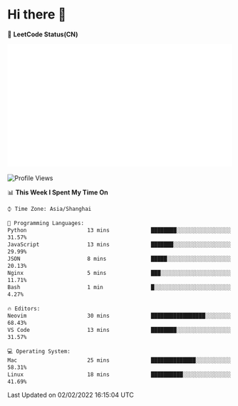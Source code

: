 # Hi there 👋

📝 **LeetCode Status(CN)**

![wsmbsbbz's LeetCode status](https://github.com/wsmbsbbz/wsmbsbbz/blob/main/status.svg)

<!--
**wsmbsbbz/wsmbsbbz** is a ✨ _special_ ✨ repository because its `README.md` (this file) appears on your GitHub profile.

Here are some ideas to get you started:

- 🔭 I’m currently working on ...
- 🌱 I’m currently learning ...
- 👯 I’m looking to collaborate on ...
- 🤔 I’m looking for help with ...
- 💬 Ask me about ...
- 📫 How to reach me: ...
- 😄 Pronouns: ...
- ⚡ Fun fact: ...
-->
<!--START_SECTION:waka-->
![Profile Views](http://img.shields.io/badge/Profile%20Views-4-blue)

📊 **This Week I Spent My Time On** 

```text
⌚︎ Time Zone: Asia/Shanghai

💬 Programming Languages: 
Python                   13 mins             ████████░░░░░░░░░░░░░░░░░   31.57% 
JavaScript               13 mins             ███████░░░░░░░░░░░░░░░░░░   29.99% 
JSON                     8 mins              █████░░░░░░░░░░░░░░░░░░░░   20.13% 
Nginx                    5 mins              ███░░░░░░░░░░░░░░░░░░░░░░   11.71% 
Bash                     1 min               █░░░░░░░░░░░░░░░░░░░░░░░░   4.27%

🔥 Editors: 
Neovim                   30 mins             █████████████████░░░░░░░░   68.43% 
VS Code                  13 mins             ████████░░░░░░░░░░░░░░░░░   31.57%

💻 Operating System: 
Mac                      25 mins             ██████████████░░░░░░░░░░░   58.31% 
Linux                    18 mins             ██████████░░░░░░░░░░░░░░░   41.69%

```


 Last Updated on 02/02/2022 16:15:04 UTC
<!--END_SECTION:waka-->
